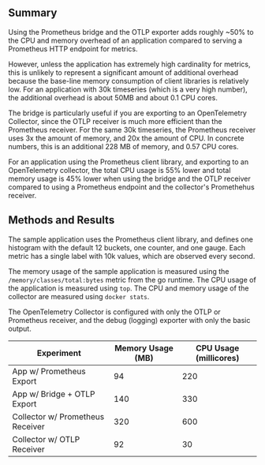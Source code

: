 ## Summary

Using the Prometheus bridge and the OTLP exporter adds roughly ~50% to the CPU and memory overhead of an application compared to serving a Prometheus HTTP endpoint for metrics.

However, unless the application has extremely high cardinality for metrics, this is unlikely to represent a significant amount of additional overhead because the base-line memory consumption of client libraries is relatively low. For an application with 30k timeseries (which is a very high number), the additional overhead is about 50MB and about 0.1 CPU cores.

The bridge is particularly useful if you are exporting to an OpenTelemetry Collector, since the OTLP receiver is much more efficient than the Prometheus receiver. For the same 30k timeseries, the Prometheus receiver uses 3x the amount of memory, and 20x the amount of CPU. In concrete numbers, this is an additional 228 MB of memory, and 0.57 CPU cores.

For an application using the Prometheus client library, and exporting to an OpenTelemetry collector, the total CPU usage is 55% lower and total memory usage is 45% lower when using the bridge and the OTLP receiver compared to using a Prometheus endpoint and the collector's Promethehus receiver.

## Methods and Results

The sample application uses the Prometheus client library, and defines one histogram with the default 12 buckets, one counter, and one gauge. Each metric has a single label with 10k values, which are observed every second.

The memory usage of the sample application is measured using the `/memory/classes/total:bytes` metric from the go runtime. The CPU usage of the application is measured using `top`. The CPU and memory usage of the collector are measured using `docker stats`.

The OpenTelemetry Collector is configured with only the OTLP or Prometheus receiver, and the debug (logging) exporter with only the basic output.

| Experiment | Memory Usage (MB) | CPU Usage (millicores) |
|---|---|---|
| App w/ Prometheus Export | 94 | 220 |
| App w/ Bridge + OTLP Export | 140 | 330 |
| Collector w/ Prometheus Receiver | 320 | 600  |
| Collector w/ OTLP Receiver | 92  | 30 |
